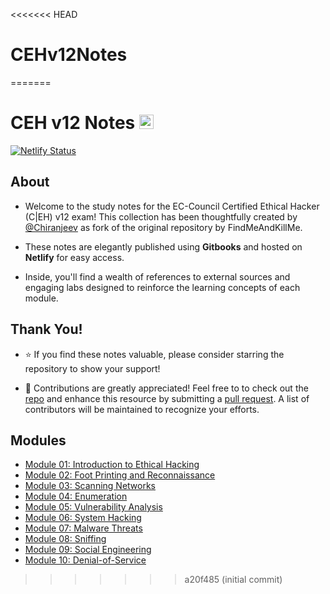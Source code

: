 <<<<<<< HEAD
# CEHv12Notes
=======
# CEH v12 Notes <a href="https://github.com/m3hu1/CEH-Notes"><img src="https://raw.githubusercontent.com/danielcranney/readme-generator/main/public/icons/socials/github.svg" alt="GitHub" width="23" height="23"></a>

[![Netlify Status](https://api.netlify.com/api/v1/badges/0bb6b487-42e4-4ccc-8709-ea0b6e8b5a93/deploy-status)](https://app.netlify.com/sites/cehnotes/deploys)

## About

- Welcome to the study notes for the EC-Council Certified Ethical Hacker (C|EH) v12 exam! This collection has been thoughtfully created by [@Chiranjeev](https://github.com/thechiranjeevvyas) as fork of the original repository by FindMeAndKillMe.

- These notes are elegantly published using **Gitbooks** and hosted on **Netlify** for easy access.

- Inside, you'll find a wealth of references to external sources and engaging labs designed to reinforce the learning concepts of each module.

## Thank You!

- ⭐ If you find these notes valuable, please consider starring the repository to show your support!

- 🙌 Contributions are greatly appreciated! Feel free to to check out the [repo](https://github.com/m3hu1/CEH-Notes) and enhance this resource by submitting a [pull request](https://github.com/m3hu1/CEH-Notes/pulls). A list of contributors will be maintained to recognize your efforts.

## Modules

- [Module 01: Introduction to Ethical Hacking](module_01/01_information_security.md)
- [Module 02: Foot Printing and Reconnaissance](module_02/01_footprinting_concepts.md)
- [Module 03: Scanning Networks](module_03/01_network_scanning_concepts.md)
- [Module 04: Enumeration](module_04/01_enumeration_concepts.md)
- [Module 05: Vulnerability Analysis](module_05/01_vulnerability_assessment_concepts.md)
- [Module 06: System Hacking](module_06/01_gaining_access.md)
- [Module 07: Malware Threats](module_07/01_malware_concepts.md)
- [Module 08: Sniffing](module_08/01_sniffing_concepts.md)
- [Module 09: Social Engineering](module_09/01_social_engineering_concepts.md)
- [Module 10: Denial-of-Service](module_10/01_dos_ddos_concepts.md)
>>>>>>> a20f485 (initial commit)
